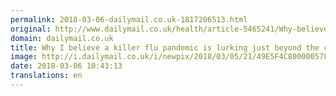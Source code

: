 ```yaml
---
permalink: 2018-03-06-dailymail.co.uk-1817206513.html
original: http://www.dailymail.co.uk/health/article-5465241/Why-believe-killer-flu-pandemic-just-corner.html?ITO=1490&ns_mchannel=rss&ns_campaign=1490
domain: dailymail.co.uk
title: Why I believe a killer flu pandemic is lurking just beyond the corner
image: http://i.dailymail.co.uk/i/newpix/2018/03/05/21/49E5F4C800000578-0-image-a-39_1520286411447.jpg
date: 2018-03-06 10:43:13
translations: en
---
```



